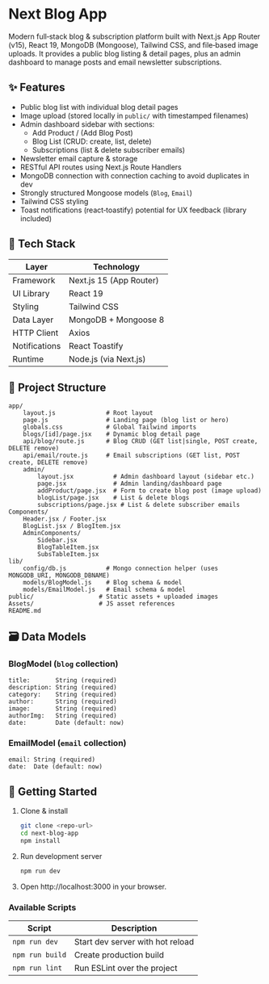# Next Blog App

Modern full‑stack blog & subscription platform built with Next.js App Router (v15), React 19, MongoDB (Mongoose), Tailwind CSS, and file‑based image uploads. It provides a public blog listing & detail pages, plus an admin dashboard to manage posts and email newsletter subscriptions.

## ✨ Features

- Public blog list with individual blog detail pages
- Image upload (stored locally in `public/` with timestamped filenames)
- Admin dashboard sidebar with sections:
  - Add Product / (Add Blog Post)
  - Blog List (CRUD: create, list, delete)
  - Subscriptions (list & delete subscriber emails)
- Newsletter email capture & storage
- RESTful API routes using Next.js Route Handlers
- MongoDB connection with connection caching to avoid duplicates in dev
- Strongly structured Mongoose models (`Blog`, `Email`)
- Tailwind CSS styling
- Toast notifications (react‑toastify) potential for UX feedback (library included)

## 🧱 Tech Stack

| Layer         | Technology              |
| ------------- | ----------------------- |
| Framework     | Next.js 15 (App Router) |
| UI Library    | React 19                |
| Styling       | Tailwind CSS            |
| Data Layer    | MongoDB + Mongoose 8    |
| HTTP Client   | Axios                   |
| Notifications | React Toastify          |
| Runtime       | Node.js (via Next.js)   |

## 📁 Project Structure

```
app/
	layout.js              # Root layout
	page.js                # Landing page (blog list or hero)
	globals.css            # Global Tailwind imports
	blogs/[id]/page.jsx    # Dynamic blog detail page
	api/blog/route.js      # Blog CRUD (GET list|single, POST create, DELETE remove)
	api/email/route.js     # Email subscriptions (GET list, POST create, DELETE remove)
	admin/
		layout.jsx           # Admin dashboard layout (sidebar etc.)
		page.jsx             # Admin landing/dashboard page
		addProduct/page.jsx  # Form to create blog post (image upload)
		blogList/page.jsx    # List & delete blogs
		subscriptions/page.jsx # List & delete subscriber emails
Components/
	Header.jsx / Footer.jsx
	BlogList.jsx / BlogItem.jsx
	AdminComponents/
		Sidebar.jsx
		BlogTableItem.jsx
		SubsTableItem.jsx
lib/
	config/db.js           # Mongo connection helper (uses MONGODB_URI, MONGODB_DBNAME)
	models/BlogModel.js    # Blog schema & model
	models/EmailModel.js   # Email schema & model
public/                  # Static assets + uploaded images
Assets/                  # JS asset references
README.md
```

## 🗃️ Data Models

### BlogModel (`blog` collection)

```
title:       String (required)
description: String (required)
category:    String (required)
author:      String (required)
image:       String (required)
authorImg:   String (required)
date:        Date (default: now)
```

### EmailModel (`email` collection)

```
email: String (required)
date:  Date (default: now)
```

## 🚀 Getting Started

1. Clone & install
   ```bash
   git clone <repo-url>
   cd next-blog-app
   npm install
   ```
2. Run development server
   ```bash
   npm run dev
   ```
3. Open http://localhost:3000 in your browser.

### Available Scripts

| Script          | Description                      |
| --------------- | -------------------------------- |
| `npm run dev`   | Start dev server with hot reload |
| `npm run build` | Create production build          |
| `npm run lint`  | Run ESLint over the project      |
